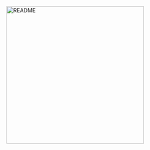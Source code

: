 <img width="359" alt="README" src="https://user-images.githubusercontent.com/101534119/163810555-d168d4fc-6d19-495d-bc73-9f6738fc9c8a.png">
